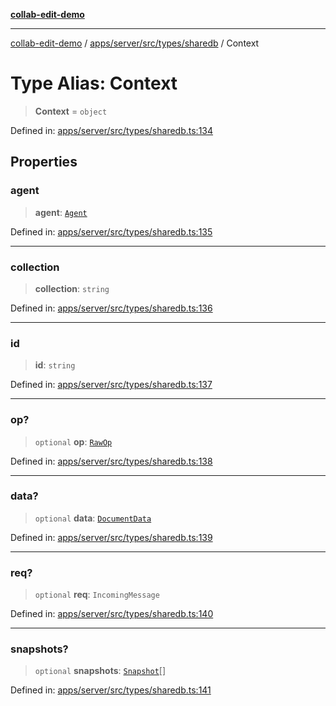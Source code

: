 [**collab-edit-demo**](../../../../../../README.md)

***

[collab-edit-demo](../../../../../../README.md) / [apps/server/src/types/sharedb](../README.md) / Context

# Type Alias: Context

> **Context** = `object`

Defined in: [apps/server/src/types/sharedb.ts:134](https://github.com/austyle-io/pub-sub-demo/blob/facd25f09850fc4e78e94ce267c52e173d869933/apps/server/src/types/sharedb.ts#L134)

## Properties

### agent

> **agent**: [`Agent`](Agent.md)

Defined in: [apps/server/src/types/sharedb.ts:135](https://github.com/austyle-io/pub-sub-demo/blob/facd25f09850fc4e78e94ce267c52e173d869933/apps/server/src/types/sharedb.ts#L135)

***

### collection

> **collection**: `string`

Defined in: [apps/server/src/types/sharedb.ts:136](https://github.com/austyle-io/pub-sub-demo/blob/facd25f09850fc4e78e94ce267c52e173d869933/apps/server/src/types/sharedb.ts#L136)

***

### id

> **id**: `string`

Defined in: [apps/server/src/types/sharedb.ts:137](https://github.com/austyle-io/pub-sub-demo/blob/facd25f09850fc4e78e94ce267c52e173d869933/apps/server/src/types/sharedb.ts#L137)

***

### op?

> `optional` **op**: [`RawOp`](RawOp.md)

Defined in: [apps/server/src/types/sharedb.ts:138](https://github.com/austyle-io/pub-sub-demo/blob/facd25f09850fc4e78e94ce267c52e173d869933/apps/server/src/types/sharedb.ts#L138)

***

### data?

> `optional` **data**: [`DocumentData`](DocumentData.md)

Defined in: [apps/server/src/types/sharedb.ts:139](https://github.com/austyle-io/pub-sub-demo/blob/facd25f09850fc4e78e94ce267c52e173d869933/apps/server/src/types/sharedb.ts#L139)

***

### req?

> `optional` **req**: `IncomingMessage`

Defined in: [apps/server/src/types/sharedb.ts:140](https://github.com/austyle-io/pub-sub-demo/blob/facd25f09850fc4e78e94ce267c52e173d869933/apps/server/src/types/sharedb.ts#L140)

***

### snapshots?

> `optional` **snapshots**: [`Snapshot`](Snapshot.md)[]

Defined in: [apps/server/src/types/sharedb.ts:141](https://github.com/austyle-io/pub-sub-demo/blob/facd25f09850fc4e78e94ce267c52e173d869933/apps/server/src/types/sharedb.ts#L141)
